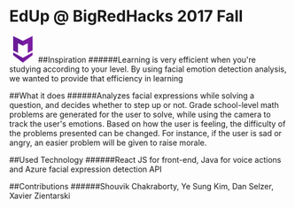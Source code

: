 # EdUp @ BigRedHacks 2017 Fall
![alt text](https://github.com/adam-p/markdown-here/raw/master/src/common/images/icon48.png "EdUp Img")
##Inspiration
######Learning is very efficient when you're studying according to your level. By using facial emotion detection analysis, we wanted to provide that efficiency in learning

##What it does
######Analyzes facial expressions while solving a question, and decides whether to step up or not. Grade school-level math problems are generated for the user to solve, while using the camera to track the user's emotions. Based on how the user is feeling, the difficulty of the problems presented can be changed. For instance, if the user is sad or angry, an easier problem will be given to raise morale.

##Used Technology
######React JS for front-end, Java for voice actions and Azure facial expression detection API

##Contributions
######Shouvik Chakraborty, Ye Sung Kim, Dan Selzer, Xavier Zientarski

